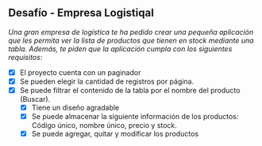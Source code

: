 
##    Desafío - Empresa Logistiqal

*Una gran empresa de logística te ha pedido crear una pequeña aplicación que les permita ver la lista de productos que tienen en stock mediante una tabla. Además, te piden que la aplicación cumpla con los siguientes requisitos:* 

- [x] El proyecto cuenta con un paginador
- [x] Se pueden elegir la cantidad de registros por página.
- [x] Se puede filtrar el contenido de la tabla por el nombre del producto (Buscar).
    - [x] Tiene un diseño agradable
    - [x] Se puede almacenar la siguiente información de los productos: Código único,
nombre único, precio y stock.
    - [x] Se puede agregar, quitar y modificar los productos
